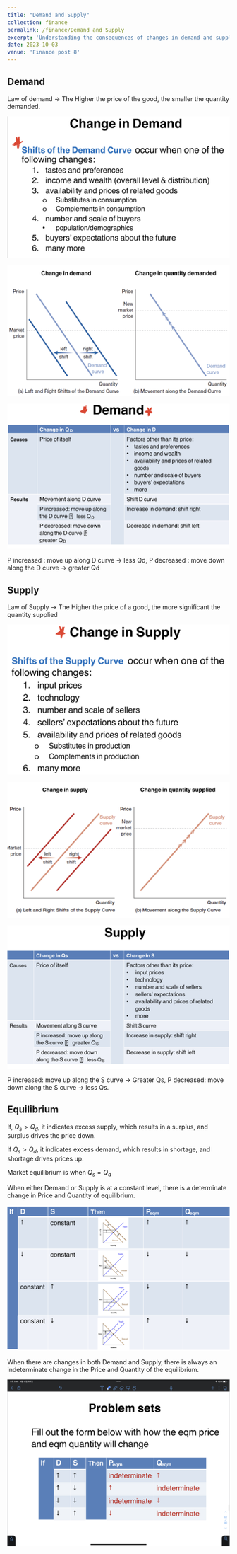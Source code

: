 ```yaml
---
title: "Demand and Supply"
collection: finance
permalink: /finance/Demand_and_Supply
excerpt: 'Understanding the consequences of changes in demand and supply'
date: 2023-10-03
venue: 'Finance post 8'
---
```



## Demand

Law of demand → The Higher the price of the good, the smaller the quantity demanded.

![D&S1.jpeg](https://github.com/Anderson-Shin/anderson-shin.github.io/blob/master/images/D%26S1.jpeg?raw=True)

![D&S2.jpeg](https://github.com/Anderson-Shin/anderson-shin.github.io/blob/master/images/D%26S2.jpeg?raw=True)

![D&S3.jpeg](https://github.com/Anderson-Shin/anderson-shin.github.io/blob/master/images/D%26S3.jpeg?raw=True)

P increased : move up along D curve → less Qd, P decreased : move down along the D curve → greater Qd

## Supply

Law of Supply → The Higher the price of a good, the more significant the quantity supplied 

![D&S4jpeg](https://github.com/Anderson-Shin/anderson-shin.github.io/blob/master/images/D%26S4.jpeg?raw=True)

![D&S5.jpeg](https://github.com/Anderson-Shin/anderson-shin.github.io/blob/master/images/D%26S5.jpeg?raw=True)

![D&S6.jpeg](https://github.com/Anderson-Shin/anderson-shin.github.io/blob/master/images/D%26S6.jpeg?raw=True)

P increased: move up along the S curve → Greater Qs, P decreased: move down along the S curve → less Qs.

## Equilibrium

If, $Q_s>Q_d$, it indicates excess supply, which results in a surplus, and surplus drives the price down.

If $Q_s>Q_d$, it indicates excess demand, which results in shortage, and shortage drives prices up.

Market equilibrium is when $Q_s = Q_d$

When either Demand or Supply is at a constant level, there is a determinate change in Price and Quantity of equilibrium.

![D&S7.jpg](https://github.com/Anderson-Shin/anderson-shin.github.io/blob/master/images/D%26S7.jpg?raw=True)

When there are changes in both Demand and Supply, there is always an indeterminate change in the Price and Quantity of the equilibrium.

![D&S8.png](https://github.com/Anderson-Shin/anderson-shin.github.io/blob/master/images/D%26S8.png?raw=True)